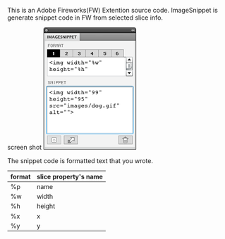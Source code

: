 This is an Adobe Fireworks(FW) Extention source code.
ImageSnippet is generate snippet code in FW from selected slice info.

screen shot
![screen shot](https://github.com/KinkumaDesign/ImageSnippet/blob/master/screenshot.gif?raw=true)

The snippet code is formatted text that you wrote.

 format  | slice property's name
 ------------- | ------------- 
 %p    | name
 %w    | width
 %h | height
 %x | x
 %y | y
 


